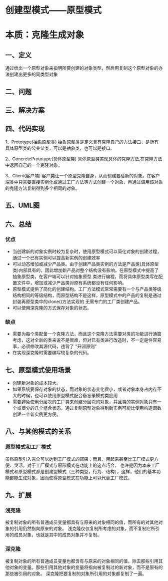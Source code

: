 # 创建型模式——原型模式
# 本质：克隆生成对象
## 一、定义
通过给出一个原型对象来指明所要创建的对象类型，然后用复制这个原型对象的办法创建出更多的同类型对象
## 二、问题

## 三、解决方案

## 四、代码实现
1、Prototype(抽象原型类)
抽象原型类是定义具有克隆自己的方法接口，是所有具体原型类的公共父类，可以是抽象类，也可以是接口。

2、ConcretePrototype(具体原型类)
具体原型类实现具体的克隆方法,在克隆方法中返回自己的一个克隆对象。

3、Client(客户端)
客户类让一个原型克隆自身，从而创建要给新的对象。在客户端类中只需要直接实例化或通过工厂方法等方式创建一个对象，再通过调用该对象的克隆方法复制得到多个相同的对象。

## 五、UML图
## 六、总结
### 优点
- 当创建新的对象实例时较为复杂时，使用原型模式可以简化对象的创建过程，通过一个已有实例可以提高新实例的创建效率
- 可以动态增加或减少产品类。由于创建产品类实例的方法是产品类(具体原型类)内部具有的，因此增加新产品对整个结构没有影响。在原型模式中提高了抽象原型类，在客户端可以针对抽象原型
 类进行编程，而将具体原型类写在配置文件中，增加或减少产品类对原有系统都没有任何影响。
- 原型模式提供了简化的创建结构。工厂方法模式常常需要有一个与产品类等级结构相同的等级结构，而原型结构不是这样，原型模式中的产品的复制是通过封装再原型类中的clone()方法实现的
 无需专门的工厂类创建产品。
- 可以使用深克隆的方式保存对象的状态。
### 缺点
- 需要为每个类配备一个克隆方法，而且这个克隆方法需要对类的功能进行通篇考虑，这对全新的类来说不是很难，但对已有类进行改造时，不一定是件容易事，必须修改其源代码，违背了
 "开闭原则"
- 在实现深克隆时需要编写较复杂的代码。
## 七、原型模式使用场景
- 创建新对象的成本较大。
- 如果系统要保存对象的状态，而对象的状态变化很小，或者对象本身占内存不大的时候，也可以使用原型模式配合备忘录模式类应用
- 需要避免使用分层次的工厂类来创建分层次的对象，并且类的实例对象只有一个或很少的几个组合状态，通过复制原型对象得到新实例可能比使用构造函数创建一个新实例更方便。
## 八、与其他模式的关系
### 原型模式和工厂模式
虽然原型引入完全可以达到工厂模式的郊果；而且，用起来甚至比工厂模式更方便、灵活。对于工厂模式与原形模式在功能上的这点巧合，
也许是因为本来工厂模式和原型模式都是创建型模式（三种类型，行为、结构），这样，他们的基本功能都能生成对象，因而使得原型模式在功能上可以代替工厂模式。

## 九、扩展
### 浅克隆
被复制对象的所有普通成员变量都具有与原来的对象相同的值，而所有的对其他对象的引用仍然指向原来的对象。
浅克隆仅仅复制所考虑的对象，而不复制它所引用的成员对象，也就是其中的成员对象并不复制。
### 深克隆
被复制对象的所有普通成员变量也都含有与原来的对象相同的值，除去那些引用其他对象的变量。那些引用其他对象的变量将指向被复制过的新对象，而不是原有的那些被引用的对象。
深克隆把要复制的对象所引用的对象都复制了一遍。
